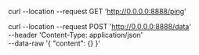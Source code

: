 curl --location --request GET 'http://0.0.0.0:8888/ping'

curl --location --request POST 'http://0.0.0.0:8888/data' \
--header 'Content-Type: application/json' \
--data-raw '{
    "content": {}
}'